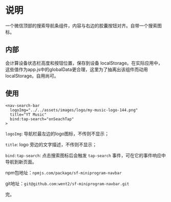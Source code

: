 # 说明

一个微信顶部的搜索导航条组件，内容与右边的胶囊按钮对齐。自带一个搜索图标。

## 内部

会计算设备状态栏高度和按钮位置，保存到设备 localStorage。在实际应用中，这些值作为app.js中的globalData更合理，这里为了抽离出该组件而动用 localStorage。自用尚可。

## 使用

```
<nav-search-bar
  logoImg="../../assets/images/logo/my-music-logo-144.png"
  title="YT Music"
  bind:tap-search="onSeachTap"
>
```

`logoImg`: 导航栏最左边的logo图标，不传则不显示；

`title`: logo 旁边的文字描述，不传则不显示；

`bind:tap-search`: 点击搜索图标后会触发 `tap-search` 事件，可在它的事件响应中导航到新页面。

npm包地址：`npmjs.com/package/sf-miniprogram-navbar`

git地址：`git@github.com:went2/sf-miniprogram-navbar.git`

完。